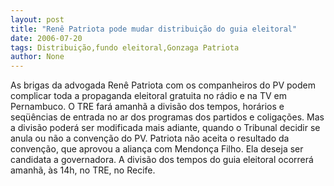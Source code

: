 ```yaml
---
layout: post
title: "Renê Patriota pode mudar distribuição do guia eleitoral"
date: 2006-07-20
tags: Distribuição,fundo eleitoral,Gonzaga Patriota
author: None
---
```


As brigas da advogada Renê Patriota com os companheiros do PV podem complicar toda a propaganda eleitoral gratuita no rádio e na TV em Pernambuco. 
O TRE fará amanhã a divisão dos tempos, horários e seqüências de entrada no ar dos programas dos partidos e coligações. Mas a divisão poderá ser modificada mais adiante, quando o Tribunal decidir se anula ou não a convenção do PV.
Patriota não aceita o resultado da convenção, que aprovou a aliança com Mendonça Filho. Ela deseja ser candidata a governadora.
A divisão dos tempos do guia eleitoral ocorrerá amanhã, às 14h, no TRE, no Recife. 